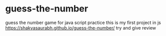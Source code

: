 # guess-the-number
guess the number game for java script practice 
this is my first project in js
https://shakyasaurabh.github.io/guess-the-number/
try and give review
